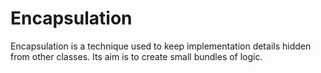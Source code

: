 # Encapsulation

Encapsulation is a technique used to keep implementation details hidden from other classes. Its aim is to create small bundles of logic.